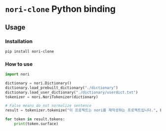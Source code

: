 # `nori-clone` Python binding

## Usage

### Installation

```sh
pip install nori-clone
```

### How to use

```python
import nori

dictionary = nori.Dictionary()
dictionary.load_prebuilt_dictionary("./dictionary")
dictionary.load_user_dictionary("./dictionary/userdict.txt")
tokenizer = nori.NoriTokenizer(dictionary)

# False means do not normalize sentence
result = tokenizer.tokenize("이 프로젝트는 nori를 재작성하는 프로젝트입니다.", False)

for token in result.tokens:
    print(token.surface)
```

<!-- TODO(jeongukjae): add description -->
